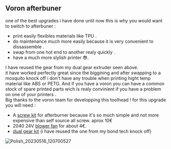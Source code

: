 Voron afterbuner
---
one of the best upgrades i have done until now
this is why you would want to switch to afterbuner :
- print easily flexibles materials like TPU .
- do maintenance much more easily because it is very convenient to dissassemble .
- swap from one hot end to another realy quickly .
- have a much more slylish printer 😎.

I have reused the gear from my dual gear extruder seen above.  
it have worked perfectly great since the biggining and after swapping to a mosquito knock off i don't have any trouble when printing hight temp material like ABS or PETG.
And if you have a voron you can have a common stock of spare printed parts wich is realy convinient if you have a problem on one of your printers .  
Big thanks to the voron team for developping this toolhead !
for this upgrade you will need :
- A [screw kit](https://fr.aliexpress.com/item/1005003998948585.html?spm=a2g0o.productlist.main.5.79ba31b6A08ADv&algo_pvid=0e9dee88-c59c-4252-8b55-0c3f55b9960e&algo_exp_id=0e9dee88-c59c-4252-8b55-0c3f55b9960e-2&pdp_npi=3%40dis%21EUR%219.57%210.74%21%21%21%21%21%402145265416845338449447634d0768%2112000027695361325%21sea%21FR%210&curPageLogUid=1kIdNYoobgFk) for afterburner because it's so much simple and not more expensive than self source all screw. aprox 10€
- 2040 24V [blower fan](https://fr.aliexpress.com/item/1005003879817745.html?spm=a2g0o.productlist.main.5.68ad7292vDzOf6&algo_pvid=7506ac88-0058-4edf-83ed-3acfba98904f&algo_exp_id=7506ac88-0058-4edf-83ed-3acfba98904f-2&pdp_npi=3%40dis%21EUR%211.7%211.7%21%21%21%21%21%402100bb6416845334063152972d077e%2112000027377712766%21sea%21FR%210&curPageLogUid=cCfI3MQLw4zo) for about 4€.
- [dual gear kit](https://fr.aliexpress.com/item/1005005061611663.html?spm=a2g0o.productlist.main.39.66822f55lbkgbT&algo_pvid=cbde69f7-79fc-4501-bfe7-5ddb9ff40517&aem_p4p_detail=20230519145903151447617999930011185850&algo_exp_id=cbde69f7-79fc-4501-bfe7-5ddb9ff40517-19&pdp_npi=3%40dis%21EUR%218.71%211.76%21%21%21%21%21%402100b78b16845335430347134d07b2%2112000031498830244%21sea%21FR%210&curPageLogUid=JsVLIu7Ezc06&ad_pvid=20230519145903151447617999930011185850_4&ad_pvid=20230519145903151447617999930011185850_4) (i have reused the one from my bond tech knock off)

![Polish_20230518_120700527](https://github.com/polotinkering/optimal-ender3/assets/133749952/30d6c5dd-ce91-41c9-9c70-3160d598c53f)
